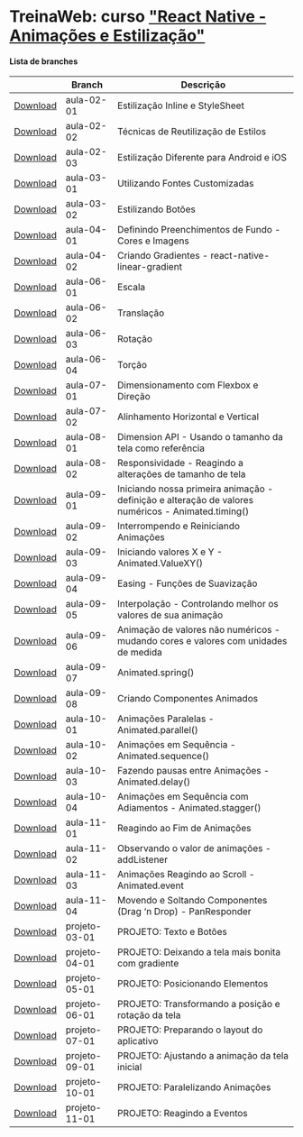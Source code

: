 
# TreinaWeb: curso ["React Native - Animações e Estilização"](https://www.treinaweb.com.br/curso/react-native-animacoes-e-estilizacao)



#### Lista de branches
|  | Branch | Descrição |
| ------ | ------ |  ------ | 
[Download](https://github.com/treinaweb/treinaweb-react-native-animacoes-estilizacao/archive/aula-02-01.zip)    |  aula-02-01     | Estilização Inline e StyleSheet |
[Download](https://github.com/treinaweb/treinaweb-react-native-animacoes-estilizacao/archive/aula-02-02.zip)    |  aula-02-02     | Técnicas de Reutilização de Estilos |
[Download](https://github.com/treinaweb/treinaweb-react-native-animacoes-estilizacao/archive/aula-02-03.zip)    |  aula-02-03     | Estilização Diferente para Android e iOS |
[Download](https://github.com/treinaweb/treinaweb-react-native-animacoes-estilizacao/archive/aula-03-01.zip)    |  aula-03-01     | Utilizando Fontes Customizadas |
[Download](https://github.com/treinaweb/treinaweb-react-native-animacoes-estilizacao/archive/aula-03-02.zip)    |  aula-03-02     | Estilizando Botões |
[Download](https://github.com/treinaweb/treinaweb-react-native-animacoes-estilizacao/archive/aula-04-01.zip)    |  aula-04-01     | Definindo Preenchimentos de Fundo - Cores e Imagens |
[Download](https://github.com/treinaweb/treinaweb-react-native-animacoes-estilizacao/archive/aula-04-02.zip)    |  aula-04-02     | Criando Gradientes - react-native-linear-gradient |
[Download](https://github.com/treinaweb/treinaweb-react-native-animacoes-estilizacao/archive/aula-06-01.zip)    |  aula-06-01     | Escala |
[Download](https://github.com/treinaweb/treinaweb-react-native-animacoes-estilizacao/archive/aula-06-02.zip)    |  aula-06-02     | Translação |
[Download](https://github.com/treinaweb/treinaweb-react-native-animacoes-estilizacao/archive/aula-06-03.zip)    |  aula-06-03     | Rotação |
[Download](https://github.com/treinaweb/treinaweb-react-native-animacoes-estilizacao/archive/aula-06-04.zip)    |  aula-06-04     | Torção |
[Download](https://github.com/treinaweb/treinaweb-react-native-animacoes-estilizacao/archive/aula-07-01.zip)    |  aula-07-01     | Dimensionamento com Flexbox e Direção |
[Download](https://github.com/treinaweb/treinaweb-react-native-animacoes-estilizacao/archive/aula-07-02.zip)    |  aula-07-02     | Alinhamento Horizontal e Vertical |
[Download](https://github.com/treinaweb/treinaweb-react-native-animacoes-estilizacao/archive/aula-08-01.zip)    |  aula-08-01     | Dimension API - Usando o tamanho da tela como referência |
[Download](https://github.com/treinaweb/treinaweb-react-native-animacoes-estilizacao/archive/aula-08-02.zip)    |  aula-08-02     | Responsividade - Reagindo a alterações de tamanho de tela |
[Download](https://github.com/treinaweb/treinaweb-react-native-animacoes-estilizacao/archive/aula-09-01.zip)    |  aula-09-01     | Iniciando nossa primeira animação - definição e alteração de valores numéricos - Animated.timing() |
[Download](https://github.com/treinaweb/treinaweb-react-native-animacoes-estilizacao/archive/aula-09-02.zip)    |  aula-09-02     | Interrompendo e Reiniciando Animações |
[Download](https://github.com/treinaweb/treinaweb-react-native-animacoes-estilizacao/archive/aula-09-03.zip)    |  aula-09-03     | Iniciando valores X e Y - Animated.ValueXY() |
[Download](https://github.com/treinaweb/treinaweb-react-native-animacoes-estilizacao/archive/aula-09-04.zip)    |  aula-09-04     | Easing - Funções de Suavização |
[Download](https://github.com/treinaweb/treinaweb-react-native-animacoes-estilizacao/archive/aula-09-05.zip)    |  aula-09-05     | Interpolação - Controlando melhor os valores de sua animação |
[Download](https://github.com/treinaweb/treinaweb-react-native-animacoes-estilizacao/archive/aula-09-06.zip)    |  aula-09-06     | Animação de valores não numéricos - mudando cores e valores com unidades de medida |
[Download](https://github.com/treinaweb/treinaweb-react-native-animacoes-estilizacao/archive/aula-09-07.zip)    |  aula-09-07     | Animated.spring() |
[Download](https://github.com/treinaweb/treinaweb-react-native-animacoes-estilizacao/archive/aula-09-08.zip)    |  aula-09-08     | Criando Componentes Animados |
[Download](https://github.com/treinaweb/treinaweb-react-native-animacoes-estilizacao/archive/aula-10-01.zip)    |  aula-10-01     | Animações Paralelas - Animated.parallel() |
[Download](https://github.com/treinaweb/treinaweb-react-native-animacoes-estilizacao/archive/aula-10-02.zip)    |  aula-10-02     | Animações em Sequência - Animated.sequence() |
[Download](https://github.com/treinaweb/treinaweb-react-native-animacoes-estilizacao/archive/aula-10-03.zip)    |  aula-10-03     | Fazendo pausas entre Animações - Animated.delay() |
[Download](https://github.com/treinaweb/treinaweb-react-native-animacoes-estilizacao/archive/aula-10-04.zip)    |  aula-10-04     | Animações em Sequência com Adiamentos - Animated.stagger() |
[Download](https://github.com/treinaweb/treinaweb-react-native-animacoes-estilizacao/archive/aula-11-01.zip)    |  aula-11-01     | Reagindo ao Fim de Animações |
[Download](https://github.com/treinaweb/treinaweb-react-native-animacoes-estilizacao/archive/aula-11-02.zip)    |  aula-11-02     | Observando o valor de animações - addListener |
[Download](https://github.com/treinaweb/treinaweb-react-native-animacoes-estilizacao/archive/aula-11-03.zip)    |  aula-11-03     | Animações Reagindo ao Scroll - Animated.event |
[Download](https://github.com/treinaweb/treinaweb-react-native-animacoes-estilizacao/archive/aula-11-04.zip)    |  aula-11-04     | Movendo e Soltando Componentes (Drag ‘n Drop) - PanResponder |
[Download](https://github.com/treinaweb/treinaweb-react-native-animacoes-estilizacao/archive/projeto-03-01.zip)    |  projeto-03-01     | PROJETO: Texto e Botões  |
[Download](https://github.com/treinaweb/treinaweb-react-native-animacoes-estilizacao/archive/projeto-04-01.zip)    |  projeto-04-01     | PROJETO: Deixando a tela mais bonita com gradiente  |
[Download](https://github.com/treinaweb/treinaweb-react-native-animacoes-estilizacao/archive/projeto-05-01.zip)    |  projeto-05-01     | PROJETO: Posicionando Elementos  |
[Download](https://github.com/treinaweb/treinaweb-react-native-animacoes-estilizacao/archive/projeto-06-01.zip)    |  projeto-06-01     | PROJETO: Transformando a posição e rotação da tela  |
[Download](https://github.com/treinaweb/treinaweb-react-native-animacoes-estilizacao/archive/projeto-07-01.zip)    |  projeto-07-01     | PROJETO: Preparando o layout do aplicativo  |
[Download](https://github.com/treinaweb/treinaweb-react-native-animacoes-estilizacao/archive/projeto-09-01.zip)    |  projeto-09-01     | PROJETO: Ajustando a animação da tela inicial  |
[Download](https://github.com/treinaweb/treinaweb-react-native-animacoes-estilizacao/archive/projeto-10-01.zip)    |  projeto-10-01     | PROJETO: Paralelizando Animações  |
[Download](https://github.com/treinaweb/treinaweb-react-native-animacoes-estilizacao/archive/projeto-11-01.zip)    |  projeto-11-01     | PROJETO: Reagindo a Eventos  |
